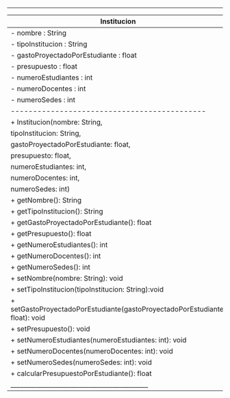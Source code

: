  ____________________________________________
|              Institucion                   |
|--------------------------------------------|
| - nombre : String                           |
| - tipoInstitucion : String                  |
| - gastoProyectadoPorEstudiante : float      |
| - presupuesto : float                       |
| - numeroEstudiantes : int                   |
| - numeroDocentes : int                      |
| - numeroSedes : int                         |
|--------------------------------------------|
| + Institucion(nombre: String,               |
|          tipoInstitucion: String,           |
|          gastoProyectadoPorEstudiante: float,|
|          presupuesto: float,                |
|          numeroEstudiantes: int,            |
|          numeroDocentes: int,               |
|          numeroSedes: int)                  |
| + getNombre(): String                       |
| + getTipoInstitucion(): String              |
| + getGastoProyectadoPorEstudiante(): float  |
| + getPresupuesto(): float                   |
| + getNumeroEstudiantes(): int               |
| + getNumeroDocentes(): int                  |
| + getNumeroSedes(): int                     |
| + setNombre(nombre: String): void           |
| + setTipoInstitucion(tipoInstitucion: String):void|
| + setGastoProyectadoPorEstudiante(gastoProyectadoPorEstudiante: float): void |
| + setPresupuesto(): void                    |
| + setNumeroEstudiantes(numeroEstudiantes: int): void |
| + setNumeroDocentes(numeroDocentes: int): void |
| + setNumeroSedes(numeroSedes: int): void     |
| + calcularPresupuestoPorEstudiante(): float |
|____________________________________________|
